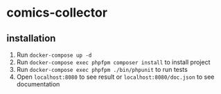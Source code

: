 # comics-collector
## installation
1. Run `docker-compose up -d` 
2. Run `docker-compose exec phpfpm composer install` to install project
3. Run `docker-compose exec phpfpm ./bin/phpunit` to run tests
4. Open `localhost:8080` to see result or `localhost:8080/doc.json` to see documentation
